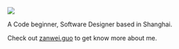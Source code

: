 ![](https://komarev.com/ghpvc/?username=zanwei)

A Code beginner, Software Designer based in Shanghai.

Check out [zanwei.guo](https://bento.me/zw) to get know more about me.



<!--
**zanwei/zanwei** is a ✨ _special_ ✨ repository because its `README.md` (this file) appears on your GitHub profile.
